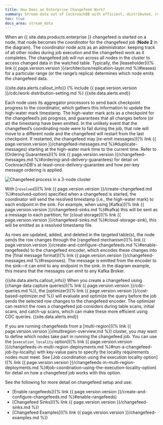 ```yaml
---
title: How Does an Enterprise Changefeed Work?
summary: Stream data out of CockroachDB with efficient, distributed, row-level change subscriptions (changefeeds).
toc: true
docs_area: stream_data
---
```


When an {{ site.data.products.enterprise }} changefeed is started on a node, that node becomes the _coordinator_ for the changefeed job (**Node 2** in the diagram). The coordinator node acts as an administrator: keeping track of all other nodes during job execution and the changefeed work as it completes. The changefeed job will run across all nodes in the cluster to access changed data in the watched table. Typically, the [leaseholder]({% link {{ page.version.version }}/architecture/replication-layer.md %}#leases) for a particular range (or the range’s replica) determines which node emits the changefeed data.

{{site.data.alerts.callout_info}}
{% include {{ page.version.version }}/cdc/work-distribution-setting.md %}
{{site.data.alerts.end}}

Each node uses its aggregator processors to send back checkpoint progress to the coordinator, which gathers this information to update the high-water mark timestamp. The high-water mark acts as a checkpoint for the changefeed’s job progress, and guarantees that all changes before (or at) the timestamp have been emitted. In the unlikely event that the changefeed’s coordinating node were to fail during the job, that role will move to a different node and the changefeed will restart from the last checkpoint. If restarted, the changefeed may [re-emit messages]({% link {{ page.version.version }}/changefeed-messages.md %}#duplicate-messages) starting at the high-water mark time to the current time. Refer to [Ordering Guarantees]({% link {{ page.version.version }}/changefeed-messages.md %}#ordering-and-delivery-guarantees) for detail on CockroachDB's at-least-once-delivery-guarantee and how per-key message ordering is applied.

<img src="{{ 'images/v23.1/changefeed-structure.png' | relative_url }}" alt="Changefeed process in a 3-node cluster" style="border:0px solid #eee;max-width:100%" />

With [`resolved`]({% link {{ page.version.version }}/create-changefeed.md %}#resolved-option) specified when a changefeed is started, the coordinator will send the resolved timestamp (i.e., the high-water mark) to each endpoint in the sink. For example, when using [Kafka]({% link {{ page.version.version }}/changefeed-sinks.md %}#kafka) this will be sent as a message to each partition; for [cloud storage]({% link {{ page.version.version }}/changefeed-sinks.md %}#cloud-storage-sink), this will be emitted as a resolved timestamp file.

As rows are updated, added, and deleted in the targeted table(s), the node sends the row changes through the [rangefeed mechanism]({% link {{ page.version.version }}/create-and-configure-changefeeds.md %}#enable-rangefeeds) to the changefeed encoder, which encodes these changes into the [final message format]({% link {{ page.version.version }}/changefeed-messages.md %}#responses). The message is emitted from the encoder to the sink—it can emit to any endpoint in the sink. In the diagram example, this means that the messages can emit to any Kafka Broker.

{{site.data.alerts.callout_info}}
When you create a changefeed using [change data capture queries]({% link {{ page.version.version }}/cdc-queries.md %}), the [optimizer]({% link {{ page.version.version }}/cost-based-optimizer.md %}) will evaluate and optimize the query before the job sends the selected row changes to the changefeed encoder. The optimizer can restrict the rows a changefeed job considers during table scans, initial scans, and catch-up scans, which can make these more efficient using CDC queries.
{{site.data.alerts.end}}

If you are running changefeeds from a [multi-region]({% link {{ page.version.version }}/multiregion-overview.md %}) cluster, you may want to define which nodes take part in running the changefeed job. You can use the [`execution_locality` option]({% link {{ page.version.version }}/changefeeds-in-multi-region-deployments.md %}#run-a-changefeed-job-by-locality) with key-value pairs to specify the locality requirements nodes must meet. See [Job coordination using the execution locality option]({% link {{ page.version.version }}/changefeeds-in-multi-region-deployments.md %}#job-coordination-using-the-execution-locality-option) for detail on how a changefeed job works with this option.

See the following for more detail on changefeed setup and use:

- [Enable rangefeeds]({% link {{ page.version.version }}/create-and-configure-changefeeds.md %}#enable-rangefeeds)
- [Changefeed Sinks]({% link {{ page.version.version }}/changefeed-sinks.md %})
- [Changefeed Examples]({% link {{ page.version.version }}/changefeed-examples.md %})